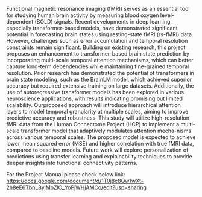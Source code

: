 Functional magnetic resonance imaging (fMRI) serves as an essential tool for studying human brain activity by measuring blood oxygen level-dependent (BOLD) signals. Recent developments in deep learning, especially transformer-based
models, have demonstrated significant potential in forecasting brain states using resting-state fMRI (rs-fMRI) data. However, challenges such as error accumulation and temporal resolution
constraints remain significant. Building on existing research, this project proposes an enhancement to transformer-based brain state prediction by incorporating multi-scale temporal attention mechanisms, which can better capture long-term dependencies
while maintaining fine-grained temporal resolution. Prior research has demonstrated the potential of transformers in brain state modeling, such as the BrainLM model, which achieved superior accuracy but required extensive training on
large datasets. Additionally, the use of autoregressive transformer models has been explored in various neuroscience applications, with results indicating promising but limited scalability. Ourproposed approach will introduce hierarchical attention layers to
model temporal granularity at multiple scales, aiming to improve predictive accuracy and robustness. This study will utilize high-resolution fMRI data from the Human Connectome Project (HCP) to implement a multi-scale
transformer model that adaptively modulates attention mecha-nisms across various temporal scales. The proposed model is expected to achieve lower mean squared error (MSE) and higher
correlation with true fMRI data, compared to baseline models. Future work will explore personalization of predictions using transfer learning and explainability techniques to provide deeper
insights into functional connectivity patterns.

For the Project Manual please check below link:
https://docs.google.com/document/d/1T0j8c8Qw1wXt-2h8eE6TbnL8yjMbZlO_YoPjWHjAMCo/edit?usp=sharing
